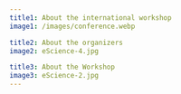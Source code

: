 ```yaml
---
title1: About the international workshop
image1: /images/conference.webp

title2: About the organizers
image2: eScience-4.jpg

title3: About the Workshop
image3: eScience-2.jpg
---
```

